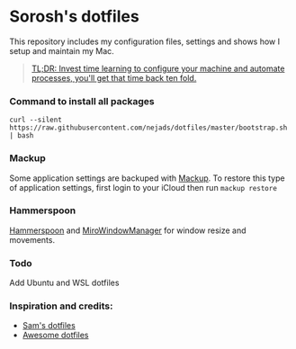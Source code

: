 # Sorosh's dotfiles
This repository includes my configuration files, settings and shows how I setup and maintain my Mac.

> [TL;DR: Invest time learning to configure your machine and automate processes, you'll get that time back ten fold.](https://code.tutsplus.com/tutorials/setting-up-a-mac-dev-machine-from-zero-to-hero-with-dotfiles--net-35449)


### Command to install all packages
``` curl --silent https://raw.githubusercontent.com/nejads/dotfiles/master/bootstrap.sh | bash ```

### Mackup
Some application settings are backuped with [Mackup](https://github.com/lra/mackup). To restore this type of application settings, first login to your iCloud then run
` mackup restore `

### Hammerspoon
[Hammerspoon](https://www.hammerspoon.org) and [MiroWindowManager](https://github.com/miromannino/miro-windows-manager) for window resize and movements.

### Todo
Add Ubuntu and WSL dotfiles

### Inspiration and credits:
* [Sam's dotfiles](https://github.com/sam-hosseini/dotfiles)
* [Awesome dotfiles](https://github.com/webpro/awesome-dotfiles)
